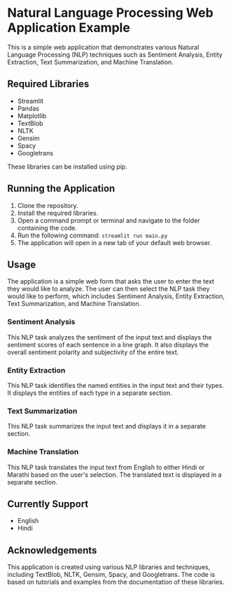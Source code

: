 # Natural Language Processing Web Application Example

This is a simple web application that demonstrates various Natural Language Processing (NLP) techniques such as Sentiment Analysis, Entity Extraction, Text Summarization, and Machine Translation. 

## Required Libraries

- Streamlit
- Pandas
- Matplotlib
- TextBlob
- NLTK
- Gensim
- Spacy
- Googletrans

These libraries can be installed using pip. 



## Running the Application

1. Clone the repository.
2. Install the required libraries.
3. Open a command prompt or terminal and navigate to the folder containing the code.
4. Run the following command: `streamlit run main.py`
5. The application will open in a new tab of your default web browser.

## Usage

The application is a simple web form that asks the user to enter the text they would like to analyze. The user can then select the NLP task they would like to perform, which includes Sentiment Analysis, Entity Extraction, Text Summarization, and Machine Translation. 

### Sentiment Analysis

This NLP task analyzes the sentiment of the input text and displays the sentiment scores of each sentence in a line graph. It also displays the overall sentiment polarity and subjectivity of the entire text.

### Entity Extraction

This NLP task identifies the named entities in the input text and their types. It displays the entities of each type in a separate section.

### Text Summarization

This NLP task summarizes the input text and displays it in a separate section.

### Machine Translation

This NLP task translates the input text from English to either Hindi or Marathi based on the user's selection. The translated text is displayed in a separate section.

## Currently Support
  - English
  - Hindi

## Acknowledgements

This application is created using various NLP libraries and techniques, including TextBlob, NLTK, Gensim, Spacy, and Googletrans. The code is based on tutorials and examples from the documentation of these libraries.
